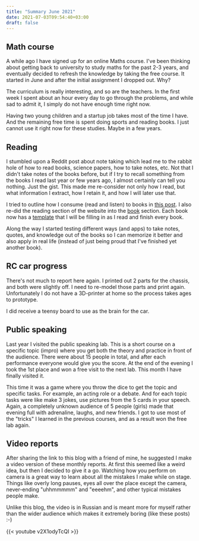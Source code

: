 ```yaml
---
title: "Summary June 2021"
date: 2021-07-03T09:54:40+03:00
draft: false
---
```

## Math course

A while ago I have signed up for an online Maths course. I've been thinking about getting back to university to study
maths for the past 2-3 years, and eventually decided to refresh the knowledge by taking the free course. It started
in June and after the initial assignment I dropped out. Why?

The curriculum is really interesting, and so are the teachers. In the first week I spent about an hour every day to
go through the problems, and while sad to admit it, I simply do not have enough time right now.

Having two young children and a startup job takes most of the time I have. And the remaining free time is spent doing
sports and reading books. I just cannot use it right now for these studies. Maybe in a few years.

## Reading

I stumbled upon a Reddit post about note taking which lead me to the rabbit hole of how to read books, science papers,
how to take notes, etc. Not that I didn't take notes of the books before, but if I try to recall something from the books
I read last year or few years ago, I almost certainly can tell you nothing. Just the gist. This made me re-consider
not only how I read, but what information I extract, how I retain it, and how I will later use that.

I tried to outline how I consume (read and listen) to books in [this post](/blog/2021/06/how-i-consume-books/). I also
re-did the reading section of the website into the [book](/book/) section. Each book now has a
[template](https://rtjom.com/book/genome-the-autobiography-of-a-species-in-23-chapters/) that I will be filling in
as I read and finish every book.

Along the way I started testing different ways (and apps) to take notes, quotes, and knowledge out of the books so I
can memorize it better and also apply in real life (instead of just being proud that I've finished yet another book).

## RC car progress

There's not much to report here again. I printed out 2 parts for the chassis, and both were slightly off. I need to
re-model those parts and print again. Unfortunately I do not have a 3D-printer at home so the process takes ages to
prototype.

I did receive a teensy board to use as the brain for the car.

## Public speaking

Last year I visited the public speaking lab. This is a short course on a specific topic (impro) where you get both
the theory and practice in front of the audience. There were about 15 people in total, and after each performance
everyone would give you the score. At the end of the evening I took the 1st place and won a free visit to the next lab.
This month I have finally visited it.

This time it was a game where you throw the dice to get the topic and specific tasks. For example, an acting role or a
debate. And for each topic tasks were like make 3 jokes, use pictures from the 5 cards in your speech. Again, a completely
unknown audience of 5 people (girls) made that evening full with adrenaline, laughs, and new friends. I got to use
most of the "tricks" I learned in the previous courses, and as a result won the free lab again.

## Video reports

After sharing the link to this blog with a friend of mine, he suggested I make a video version of these monthly reports.
At first this seemed like a weird idea, but then I decided to give it a go. Watching how you perform on camera is a
great way to learn about all the mistakes I make while on stage. Things like overly long pauses, eyes all over the place
except the camera, never-ending "uhhmmmmm" and "eeeehm", and other typical mistakes people make.

Unlike this blog, the video is in Russian and is meant more for myself rather than the wider audience which makes it
extremely boring (like these posts) :-)

{{< youtube v2X1odyTcQI >}}
